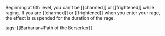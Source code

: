 Beginning at 6th level, you can't be [[charmed]] or [[frightened]] while raging. If you are [[charmed]] or [[frightened]] when you enter your rage, the effect is suspended for the duration of the rage.

tags: [[Barbarian#Path of the Berserker]]